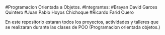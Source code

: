 #Programacion Orientada a Objetos.
#Integrantes: 
#Brayan David Garces Quintero
#Juan Pablo Hoyos Chichoque
#Ricardo Farid Cuero

En este repositorio estaran todos los proyectos, actividades y  talleres que se realizaran durante las  clases de POO (Programacion orientada objetos.)
